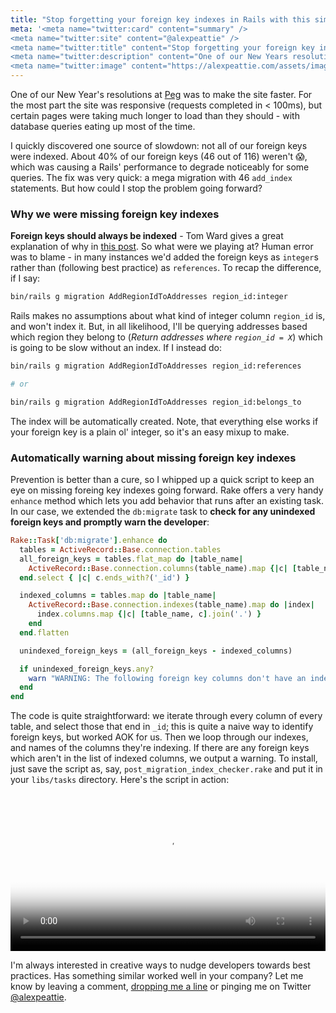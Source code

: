 ```yaml
---
title: "Stop forgetting your foreign key indexes in Rails with this simple post-migration script"
meta: '<meta name="twitter:card" content="summary" />
<meta name="twitter:site" content="@alexpeattie" />
<meta name="twitter:title" content="Stop forgetting your foreign key indexes in Rails with this simple post-migration script" />
<meta name="twitter:description" content="One of our New Years resolutions at Peg was to make the site faster..." />
<meta name="twitter:image" content="https://alexpeattie.com/assets/images/posts/stop-forgetting-foreign-key-indexes-in-rails-post-migration-script/memory-aid.png" />'
---
```


One of our New Year's resolutions at [Peg](https://peg.co) was to make the site faster. For the most part the site was responsive (requests completed in < 100ms), but certain pages were taking much longer to load than they should - with database queries eating up most of the time.

I quickly discovered one source of slowdown: not all of our foreign keys were indexed. About 40% of our foreign keys (46 out of 116) weren't 😱, which was causing a Rails' performance to degrade noticeably for some queries. The fix was very quick: a mega migration with 46 `add_index` statements. But how could I stop the problem going forward?

### Why we were missing foreign key indexes

**Foreign keys should always be indexed** - Tom Ward gives a great explanation of why in [this post](http://archive.is/i7SLO). So what were we playing at? Human error was to blame - in many instances we'd added the foreign keys as `integer`s rather than (following best practice) as `references`. To recap the difference, if I say:

~~~bash
bin/rails g migration AddRegionIdToAddresses region_id:integer
~~~

Rails makes no assumptions about what kind of integer column `region_id` is, and won't index it. But, in all likelihood, I'll be querying addresses based which region they belong to (*Return addresses where `region_id = X`*) which is going to be slow without an index. If I instead do:

~~~bash
bin/rails g migration AddRegionIdToAddresses region_id:references

# or

bin/rails g migration AddRegionIdToAddresses region_id:belongs_to
~~~

The index will be automatically created. Note, that everything else works if your foreign key is a plain ol' integer, so it's an easy mixup to make.

### Automatically warning about missing foreign key indexes

Prevention is better than a cure, so I whipped up a quick script to keep an eye on missing foreing key indexes going forward. Rake offers a very handy `enhance` method which lets you add behavior that runs after an existing task. In our case, we extended the `db:migrate` task to **check for any unindexed foreign keys and promptly warn the developer**:

~~~ruby
Rake::Task['db:migrate'].enhance do
  tables = ActiveRecord::Base.connection.tables
  all_foreign_keys = tables.flat_map do |table_name|
    ActiveRecord::Base.connection.columns(table_name).map {|c| [table_name, c.name].join('.') }
  end.select { |c| c.ends_with?('_id') }

  indexed_columns = tables.map do |table_name|
    ActiveRecord::Base.connection.indexes(table_name).map do |index|
      index.columns.map {|c| [table_name, c].join('.') }
    end
  end.flatten

  unindexed_foreign_keys = (all_foreign_keys - indexed_columns)

  if unindexed_foreign_keys.any?
    warn "WARNING: The following foreign key columns don't have an index, which can hurt performance: #{ unindexed_foreign_keys.join(', ') }"
  end
end
~~~

The code is quite straightforward: we iterate through every column of every table, and select those that end in `_id`; this is quite a naive way to identify foreign keys, but worked AOK for us. Then we loop through our indexes, and names of the columns they're indexing. If there are any foreign keys which aren't in the list of indexed columns, we output a warning. To install, just save the script as, say, `post_migration_index_checker.rake` and put it in your `libs/tasks` directory. Here's the script in action:

<video autoplay loop poster="http://i.imgur.com/hRYOSiq.jpg" style='width: 100%'>
  <source src="https://i.imgur.com/hRYOSiq.webm" type="video/webm">
  <source src="https://i.imgur.com/hRYOSiq.mp4" type="video/mp4">
</video>

I'm always interested in creative ways to nudge developers towards best practices. Has something similar worked well in your company? Let me know by leaving a comment, [dropping me a line](mailto:me@alexpeattie.com) or pinging me on Twitter [@alexpeattie](https://twitter.com/alexpeattie).
